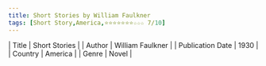 ```yaml
---
title: Short Stories by William Faulkner
tags: [Short Story,America,⭐⭐⭐⭐⭐⭐⭐☆☆☆ 7/10]
---     
```

| Title | Short Stories  |
| Author |  William Faulkner  |
| Publication Date | 1930   |
| Country | America |
| Genre | Novel  |
        
